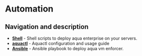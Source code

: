 # Automation

## Navigation and description

* [**Shell**](shell/) - Shell scripts to deploy aqua enterprise on your servers. 
* [**aquactl**](aquactl/) - Aquactl configuration and usage guide
* [**Ansible**](ansible/) - Ansible playbook to deploy aqua vm enforcer.